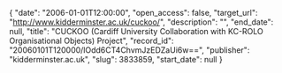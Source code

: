 {
  "date": "2006-01-01T12:00:00", 
  "open_access": false, 
  "target_url": "http://www.kidderminster.ac.uk/cuckoo/", 
  "description": "", 
  "end_date": null, 
  "title": "CUCKOO (Cardiff University Collaboration with KC-ROLO Organisational Objects) Project", 
  "record_id": "20060101T120000/lOdd6CT4ChvmJzEDZaUi6w==", 
  "publisher": "kidderminster.ac.uk", 
  "slug": 3833859, 
  "start_date": null
}

